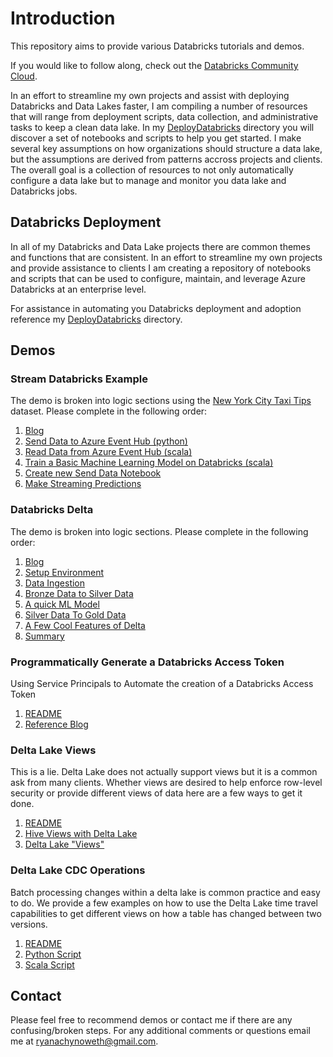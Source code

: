 # Introduction

This repository aims to provide various Databricks tutorials and demos.  

If you would like to follow along, check out the [Databricks Community Cloud](https://community.cloud.databricks.com/).

In an effort to streamline my own projects and assist with deploying Databricks and Data Lakes faster, I am compiling a number of resources that will range from deployment scripts, data collection, and administrative tasks to keep a clean data lake. In my [DeployDatabricks](DeployDatabricks) directory you will discover a set of notebooks and scripts to help you get started. I make several key assumptions on how organizations should structure a data lake, but the assumptions are derived from patterns accross projects and clients. The overall goal is a collection of resources to not only automatically configure a data lake but to manage and monitor you data lake and Databricks jobs. 

## Databricks Deployment

In all of my Databricks and Data Lake projects there are common themes and functions that are consistent. In an effort to streamline my own projects and provide assistance to clients I am creating a repository of notebooks and scripts that can be used to configure, maintain, and leverage Azure Databricks at an enterprise level. 

For assistance in automating you Databricks deployment and adoption reference my [DeployDatabricks](DeployDatabricks) directory.  



## Demos

### Stream Databricks Example
The demo is broken into logic sections using the [New York City Taxi Tips](https://www.kaggle.com/dhimananubhav/predicting-taxi-tip-rates-in-nyc) dataset. Please complete in the following order:  
1. [Blog](https://github.com/ryanchynoweth44/DatabricksContent/blob/master/blogs/StreamingDatabricksBlog.md)
1. [Send Data to Azure Event Hub (python)](./streaming_walkthrough/Docs/01_SendStreamingWithDatabricks.md)
1. [Read Data from Azure Event Hub (scala)](./streaming_walkthrough/Docs/02_ReadStreamingData.md)
1. [Train a Basic Machine Learning Model on Databricks (scala)](./streaming_walkthrough/Docs/03_TrainMachineLearningModel.md)
1. [Create new Send Data Notebook](./streaming_walkthrough/Docs/04_ModifedStreamingData.md)
1. [Make Streaming Predictions](./streaming_walkthrough/Docs/05_MakeStreamingPredictions.md)


### Databricks Delta 
The demo is broken into logic sections. Please complete in the following order:  
1. [Blog](https://github.com/ryanchynoweth44/DatabricksContent/blob/master/blogs/DatabricksDelta.md)
1. [Setup Environment](./delta_lake/Docs/01_CreateEnironment.md)
1. [Data Ingestion](./delta_lake/Docs/02_SetupDataIngestion.md)
1. [Bronze Data to Silver Data](./delta_lake/Docs/03_BronzeToSilver.md)
1. [A quick ML Model](./delta_lake/Docs/04_MachineLearningWithDeltaLake.md)
1. [Silver Data To Gold Data](./delta_lake/Docs/05_SilverToGold.md)
1. [A Few Cool Features of Delta](./delta_lake/Docs/06_DeltaFeatures.md)
1. [Summary](./delta_lake/Docs/07_Summary.md)


### Programmatically Generate a Databricks Access Token
Using Service Principals to Automate the creation of a Databricks Access Token
1. [README](./generate_access_token)
1. [Reference Blog](https://cloudarchitected.com/2020/01/using-azure-ad-with-the-azure-databricks-api/)



### Delta Lake Views
This is a lie. Delta Lake does not actually support views but it is a common ask from many clients. Whether views are desired to help enforce row-level security or provide different views of data here are a few ways to get it done.
1. [README](./delta_lake_views)  
1. [Hive Views with Delta Lake](./delta_lake_views/HiveViews.py)
1. [Delta Lake "Views"](./delta_lake_views/DeltaLakeTablesAsViews.py)


### Delta Lake CDC Operations  
Batch processing changes within a delta lake is common practice and easy to do. We provide a few examples on how to use the Delta Lake time travel capabilities to get different views on how a table has changed between two versions. 
1. [README](./delta_lake_cdc)
1. [Python Script](./delta_lake_cdc/cdc_example_python.py)
1. [Scala Script](./delta_lake_cdc/cdc_example_scala.scala)

## Contact
Please feel free to recommend demos or contact me if there are any confusing/broken steps. For any additional comments or questions email me at ryanachynoweth@gmail.com. 
